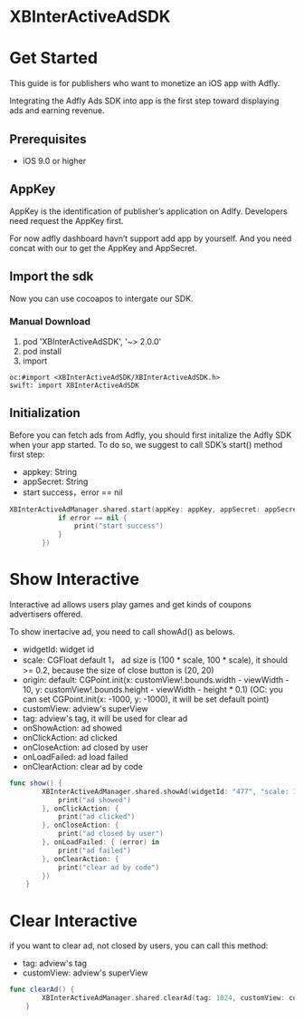 # XBInterActiveAdSDK


# Get Started
This guide is for publishers who want to monetize an iOS app with Adfly.

Integrating the Adfly Ads SDK into app is the first step toward displaying ads and earning revenue.

## Prerequisites
* iOS 9.0 or higher

## AppKey
AppKey is the identification of publisher’s application on Adlfy. Developers need request the AppKey first.

For now adfly dashboard havn’t support add app by yourself. And you need concat with our to get the AppKey and AppSecret.

## Import the sdk
Now you can use cocoapos to intergate our SDK.

### Manual Download

1. pod 'XBInterActiveAdSDK', '~> 2.0.0'
2. pod install
3. import 
```
oc:#import <XBInterActiveAdSDK/XBInterActiveAdSDK.h>
swift: import XBInterActiveAdSDK
```

## Initialization
Before you can fetch ads from Adfly, you should first initalize the Adfly SDK when your app started. To do so, we suggest to call SDK’s start() method first step:

* appkey: String
* appSecret: String
* start success，error == nil

``` swift 
XBInterActiveAdManager.shared.start(appKey: appKey, appSecret: appSecret, complete: { (error) in
            if error == nil {
                print("start success")
            }
        })

```
  
# Show Interactive

Interactive ad allows users play games and get kinds of coupons advertisers offered.

To show inertacive ad, you need to call showAd() as belows.

* widgetId: widget id
* scale: CGFloat default 1， ad size is (100 * scale, 100 * scale), it should >= 0.2, because the size of close button is (20, 20)
* origin: default: CGPoint.init(x: customView!.bounds.width - viewWidth - 10, y: customView!.bounds.height - viewWidth - height * 0.1) 
  (OC: you can set CGPoint.init(x: -1000, y: -1000), it will be set default point)
* customView: adview's superView
* tag: adview's tag, it will be used for clear ad
* onShowAction: ad showed 
* onClickAction: ad clicked
* onCloseAction: ad closed by user
* onLoadFailed: ad load failed
* onClearAction: clear ad by code

``` swift
func show() {
        XBInterActiveAdManager.shared.showAd(widgetId: "477", "scale: 1, origin: CGPoint.init(x: 1000, y: 1000), tag: 1024, customView: self.view, onShowAction: {
            print("ad showed")
        }, onClickAction: {
            print("ad clicked")
        }, onCloseAction: {
            print("ad closed by user")
        }, onLoadFailed: { (error) in
            print("ad failed")
        }, onClearAction: {
            print("clear ad by code")
        })
    }

```

# Clear Interactive

if you want to clear ad, not closed by users, you can call this method:

* tag: adview's tag
* customView: adview's superView

```swift
func clearAd() {
        XBInterActiveAdManager.shared.clearAd(tag: 1024, customView: customView!)
    }

```